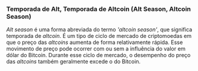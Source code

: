 ### Temporada de Alt, Temporada de Altcoin (Alt Season, Altcoin Season)

_Alt season_ é uma forma abreviada do termo _'altcoin_ _season'_, que significa temporada de _altcoin_. É um tipo de ciclo de mercado de criptomoedas em que o preço das _altcoins_ aumenta de forma relativamente rápida. Esse movimento de preço pode ocorrer com ou sem a influência do valor em dólar do Bitcoin. Durante esse ciclo de mercado, o desempenho do preço das _altcoins_ também geralmente excede o do Bitcoin.

